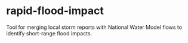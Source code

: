 # rapid-flood-impact
Tool for merging local storm reports with National Water Model flows to identify short-range flood impacts.
